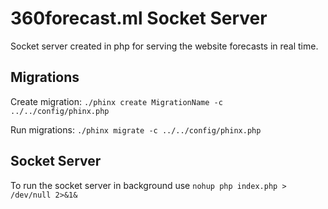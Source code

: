 # 360forecast.ml Socket Server

Socket server created in php for serving the website forecasts in real time.

## Migrations

Create migration: 
`./phinx create MigrationName -c ../../config/phinx.php`

Run migrations: 
`./phinx migrate -c ../../config/phinx.php`

## Socket Server
To run the socket server in background use `nohup php index.php > /dev/null 2>&1&`